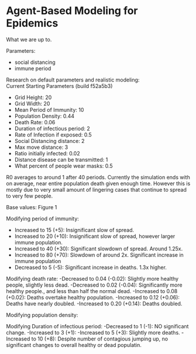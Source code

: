 # Agent-Based Modeling for Epidemics

What we are up to.

Parameters:
- social distancing
- immune period

Research on default parameters and realistic modeling:  
Current Starting Parameters (build f52a5b3)
- Grid Height: 20
- Grid Width: 20
- Mean Period of Immunity: 10
- Population Density: 0.44
- Death Rate: 0.06
- Duration of infectious period: 2
- Rate of Infection if exposed: 0.5
- Social Distancing distance: 2
- Max move distance: 3
- Ratio initially infected: 0.02
- Distance disease can be transmitted: 1
- What percent of people wear masks: 0.5

R0 averages to around 1 after 40 periods. Currently the simulation ends
with on average, near entire population death given enough time. 
However this is mostly due to very small amount of lingering cases that
continue to spread to very few people.

Base values: Figure 1

Modifying period of immunity:
- Increased to 15 (+5): Insignificant slow of spread.
- Increased to 20 (+10): Insignificant slow of spread, however larger
 immune population.
- Increased to 40 (+30): Significant slowdown of spread. Around 1.25x.
- Increased to 80 (+70): Slowdown of around 2x. Significant increase in 
immune population
- Decreased to 5 (-5): Significant increase in deaths. 1.3x higher.

Modifying death rate:
-Decreased to 0.04 (-0.02): Slightly more healthy people, slightly less dead.
-Decreased to 0.02 (-0.04): Significantly more healthy people., and less 
than half the normal dead.
-Increased to 0.08 (+0.02): Deaths overtake healthy population.
-Increased to 0.12 (+0.06): Deaths have nearly doubled.
-Increased to 0.20 (+0.14): Deaths doubled.

Modifying population density:


Modifying Duration of infectious period:
-Decreased to 1 (-1): NO significant change.
-Increased to 3 (+1):
-Increased to 5 (+3): Slightly more deaths.
-Increased to 10 (+8): Despite number of contagious jumping up, no
significant changes to overall healthy or dead populatin.
